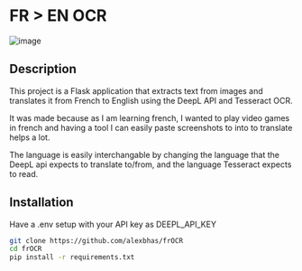 # FR > EN OCR
![image](https://github.com/alexbhas/frOCR/assets/56275911/2f1d0f57-aab7-40b0-8cf1-13001ca1c5bc)

## Description
This project is a Flask application that extracts text from images and translates it from French to English using the DeepL API and Tesseract OCR.

It was made because as I am learning french, I wanted to play video games in french and having a tool I can easily paste screenshots to into to translate helps a lot.

The language is easily interchangable by changing the language that the DeepL api expects to translate to/from, and the language Tesseract expects to read.

## Installation

Have a .env setup with your API key as DEEPL_API_KEY

```bash
git clone https://github.com/alexbhas/frOCR
cd frOCR
pip install -r requirements.txt
